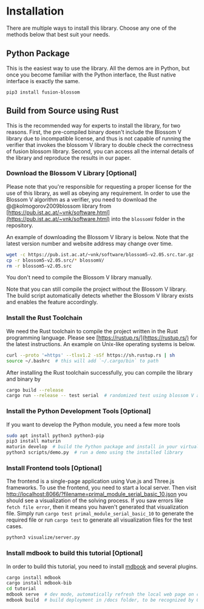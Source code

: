 # Installation

There are multiple ways to install this library.
Choose any one of the methods below that best suit your needs.

## Python Package

This is the easiest way to use the library.
All the demos are in Python, but once you become familiar with the Python interface, the Rust native interface is exactly the same.

```shell
pip3 install fusion-blossom
```

## Build from Source using Rust

This is the recommended way for experts to install the library, for two reasons.
First, the pre-compiled binary doesn't include the Blossom V library due to incompatible license, and thus is not capable of running the verifier that invokes the blossom V library to double check the correctness of fusion blossom library.
Second, you can access all the internal details of the library and reproduce the results in our paper.

### Download the Blossom V Library [Optional]

Please note that you're responsible for requesting a proper license for the use of this library, as well as obeying any requirement.
In order to use the Blossom V algorithm as a verifier, you need to download the @@kolmogorov2009blossom library from [https://pub.ist.ac.at/~vnk/software.html](https://pub.ist.ac.at/~vnk/software.html) into the `blossomV` folder in the repository.

An example of downloading the Blossom V library is below. Note that the latest version number and website address may change over time.

```bash
wget -c https://pub.ist.ac.at/~vnk/software/blossom5-v2.05.src.tar.gz -O - | tar -xz
cp -r blossom5-v2.05.src/* blossomV/
rm -r blossom5-v2.05.src
```

You don't need to compile the Blossom V library manually.

Note that you can still compile the project without the Blossom V library.
The build script automatically detects whether the Blossom V library exists and enables the feature accordingly.

### Install the Rust Toolchain

We need the Rust toolchain to compile the project written in the Rust programming language.
Please see [https://rustup.rs/](https://rustup.rs/) for the latest instructions.
An example on Unix-like operating systems is below.

```bash
curl --proto '=https' --tlsv1.2 -sSf https://sh.rustup.rs | sh
source ~/.bashrc  # this will add `~/.cargo/bin` to path
```

After installing the Rust toolchain successfully, you can compile the library and binary by

```bash
cargo build --release
cargo run --release -- test serial  # randomized test using blossom V as a verifier
```

### Install the Python Development Tools [Optional]

If you want to develop the Python module, you need a few more tools

```bash
sudo apt install python3 python3-pip
pip3 install maturin
maturin develop  # build the Python package and install in your virtualenv or conda
python3 scripts/demo.py  # run a demo using the installed library
```

### Install Frontend tools [Optional]

The frontend is a single-page application using Vue.js and Three.js frameworks.
To use the frontend, you need to start a local server.
Then visit [http://localhost:8066/?filename=primal_module_serial_basic_10.json](http://localhost:8066/?filename=primal_module_serial_basic_10.json) you should see a visualization of the solving process.
If you saw errors like `fetch file error`, then it means you haven't generated that visualization file.
Simply run `cargo test primal_module_serial_basic_10` to generate the required file or run `cargo test` to generate all visualization files for the test cases.

```sh
python3 visualize/server.py
```

### Install mdbook to build this tutorial [Optional]

In order to build this tutorial, you need to install [mdbook](https://crates.io/crates/mdbook) and several plugins.

```bash
cargo install mdbook
cargo install mdbook-bib
cd tutorial
mdbook serve  # dev mode, automatically refresh the local web page on code change
mdbook build  # build deployment in /docs folder, to be recognized by GitHub Pages
```
